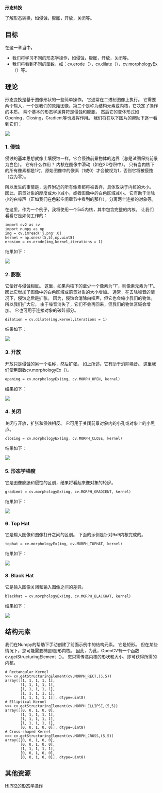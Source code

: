 **形态转换**

了解形态转换，如侵蚀，膨胀，开放，关闭等。

## 目标 ##

在这一章当中，

- 我们将学习不同的形态学操作，如侵蚀，膨胀，开放，关闭等。
- 我们将看到不同的函数，如：cv.erode（），cv.dilate（），cv.morphologyEx（）等。

## 理论 ##

形态变换是基于图像形状的一些简单操作。 它通常在二进制图像上执行。 它需要两个输入，一个是我们的原始图像，第二个是称为结构元素或内核，它决定了操作的本质。 两个基本的形态学运算符是侵蚀和膨胀。 然后它的变体形式如Opening，Closing，Gradient等也发挥作用。 我们将在以下图片的帮助下逐一看到它们：

![](https://docs.opencv.org/4.1.0/j.png)

### 1. 侵蚀 ###

侵蚀的基本思想就像土壤侵蚀一样，它会侵蚀前景物体的边界（总是试图保持前景为白色）。 它有什么作用？ 内核在图像中滑动（如在2D卷积中）。 只有当内核下的所有像素都是1时，原始图像中的像素（1或0）才会被视为1，否则它将被侵蚀（变为零）。

所以发生的事情是，边界附近的所有像素都将被丢弃，具体取决于内核的大小。 因此，前景对象的厚度或大小减小，或者图像中的白色区域减小。 它有助于消除小的白噪声（正如我们在色彩空间章节中看到的那样），分离两个连接的对象等。

在这里，作为一个例子，我将使用一个5x5内核，其中包含完整的内核。 让我们看看它是如何工作的：

	import cv2 as cv
	import numpy as np
	img = cv.imread('j.png',0)
	kernel = np.ones((5,5),np.uint8)
	erosion = cv.erode(img,kernel,iterations = 1)

结果如下：

![](https://docs.opencv.org/4.1.0/erosion.png)

### 2. 膨胀 ###

它恰好与侵蚀相反。 这里，如果内核下的至少一个像素为“1”，则像素元素为“1”。 因此它增加了图像中的白色区域或前景对象的大小增加。 通常，在去除噪音的情况下，侵蚀之后是扩张。 因为，侵蚀会消除白噪声，但它也会缩小我们的物体。 所以我们扩大它。 由于噪音消失了，它们不会再回来，但我们的物体区域会增加。 它也可用于连接对象的破碎部分。

	dilation = cv.dilate(img,kernel,iterations = 1)

结果如下：

![](https://docs.opencv.org/4.1.0/dilation.png)

### 3. 开放 ###

开放只是侵蚀的另一个名称，然后扩张。 如上所述，它有助于消除噪音。 这里我们使用函数cv.morphologyEx（）。

	opening = cv.morphologyEx(img, cv.MORPH_OPEN, kernel)

结果如下：

![](https://docs.opencv.org/4.1.0/opening.png)

### 4. 关闭 ###

关闭与开放，扩张和侵蚀相反。 它可用于关闭前景对象内的小孔或对象上的小黑点。

	closing = cv.morphologyEx(img, cv.MORPH_CLOSE, kernel)

结果如下：

![](https://docs.opencv.org/4.1.0/closing.png)

### 5. 形态学梯度 ###

它是图像膨胀和侵蚀的区别，结果将看起来像对象的轮廓。

	gradient = cv.morphologyEx(img, cv.MORPH_GRADIENT, kernel)

结果如下：

![](https://docs.opencv.org/4.1.0/gradient.png)

### 6. Top Hat ###

它是输入图像和图像打开之间的区别。 下面的示例是针对9x9内核完成的。

	tophat = cv.morphologyEx(img, cv.MORPH_TOPHAT, kernel)

结果如下：

![](https://docs.opencv.org/4.1.0/tophat.png)

### 8. Black Hat ###

它是输入图像关闭和输入图像之间的差异。

	blackhat = cv.morphologyEx(img, cv.MORPH_BLACKHAT, kernel)

结果如下：

![](https://docs.opencv.org/4.1.0/blackhat.png)

## 结构元素 ##

我们在Numpy的帮助下手动创建了前面示例中的结构元素。 它是矩形。 但在某些情况下，您可能需要椭圆/圆形内核。 因此，为此，OpenCV有一个函数cv.getStructuringElement（）。 您只需传递内核的形状和大小，即可获得所需的内核。

	# Rectangular Kernel
	>>> cv.getStructuringElement(cv.MORPH_RECT,(5,5))
	array([[1, 1, 1, 1, 1],
	       [1, 1, 1, 1, 1],
	       [1, 1, 1, 1, 1],
	       [1, 1, 1, 1, 1],
	       [1, 1, 1, 1, 1]], dtype=uint8)
	# Elliptical Kernel
	>>> cv.getStructuringElement(cv.MORPH_ELLIPSE,(5,5))
	array([[0, 0, 1, 0, 0],
	       [1, 1, 1, 1, 1],
	       [1, 1, 1, 1, 1],
	       [1, 1, 1, 1, 1],
	       [0, 0, 1, 0, 0]], dtype=uint8)
	# Cross-shaped Kernel
	>>> cv.getStructuringElement(cv.MORPH_CROSS,(5,5))
	array([[0, 0, 1, 0, 0],
	       [0, 0, 1, 0, 0],
	       [1, 1, 1, 1, 1],
	       [0, 0, 1, 0, 0],
	       [0, 0, 1, 0, 0]], dtype=uint8)

## 其他资源 ##

[HIPR2的形态学操作](http://homepages.inf.ed.ac.uk/rbf/HIPR2/morops.htm)